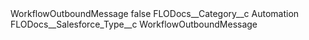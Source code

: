 <?xml version="1.0" encoding="UTF-8"?>
<CustomMetadata xmlns="http://soap.sforce.com/2006/04/metadata" xmlns:xsi="http://www.w3.org/2001/XMLSchema-instance" xmlns:xsd="http://www.w3.org/2001/XMLSchema">
    <label>WorkflowOutboundMessage</label>
    <protected>false</protected>
    <values>
        <field>FLODocs__Category__c</field>
        <value xsi:type="xsd:string">Automation</value>
    </values>
    <values>
        <field>FLODocs__Salesforce_Type__c</field>
        <value xsi:type="xsd:string">WorkflowOutboundMessage</value>
    </values>
</CustomMetadata>
